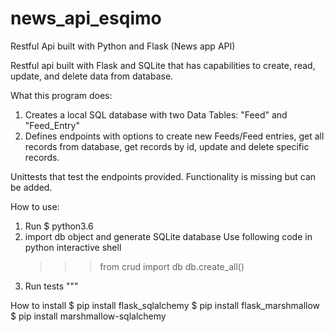 # news_api_esqimo

Restful Api built with Python and Flask
(News app API)

Restful api built with Flask and SQLite that has capabilities to create, read, update, and delete data from database.

What this program does:
1. Creates a local SQL database with two Data Tables: "Feed" and "Feed_Entry"
2. Defines endpoints with options to create new Feeds/Feed entries, get all records from database, get records by id,
update and delete specific records. 

Unittests that test the endpoints provided.
Functionality is missing but can be added. 

How to use: 
1. Run $ python3.6
2. import db object and generate SQLite database
Use following code in python interactive shell
    >>> from crud import db
    >>> db.create_all()
3. Run tests
"""


How to install
$ pip install flask_sqlalchemy
$ pip install flask_marshmallow
$ pip install marshmallow-sqlalchemy
